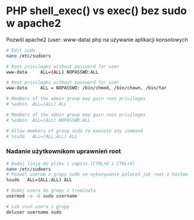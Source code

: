 # PHP shell_exec() vs exec() bez sudo w apache2
Pozwól apache2 (user: www-data) php na używanie aplikacji konsolowych
```bash
# Edit sudo
nano /etc/sudoers

# Root privileges without password for user
www-data     ALL=(ALL) NOPASSWD:ALL

# Root privileges without password for user
www-data     ALL = NOPASSWD: /bin/chmod, /bin/chown, /bin/tar

# Members of the admin group may gain root privileges
# %admin  ALL=(ALL) ALL

# Members of the admin group may gain root privileges
# %admin  ALL=(ALL) NOPASSWD:ALL

# Allow members of group sudo to execute any command
# %sudo   ALL=(ALL:ALL) ALL
```

### Nadanie użytkownikom uprawnień root
```bash
# Dodaj linję do pliku i zapisz (CTRL+O i CTRL+X)
nano /etc/sudoers
# Pozwól userom z grupy sudo na wykonywanie poleceń jak root z hasłem
%sudo   ALL=(ALL:ALL) ALL

# Dodaj usera do grupy z treminala
usermod -a -G sudo username

# Lub usuń usera z grupy
deluser username sudo
```
